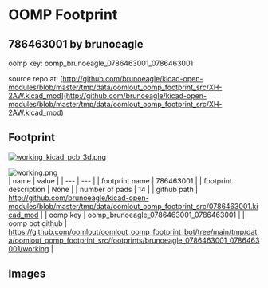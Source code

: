 # OOMP Footprint  
## 786463001  by brunoeagle  
  
oomp key: oomp_brunoeagle_0786463001_0786463001  
  
source repo at: [http://github.com/brunoeagle/kicad-open-modules/blob/master/tmp/data/oomlout_oomp_footprint_src/XH-2AW.kicad_mod](http://github.com/brunoeagle/kicad-open-modules/blob/master/tmp/data/oomlout_oomp_footprint_src/XH-2AW.kicad_mod)  
## Footprint  
  
[![working_kicad_pcb_3d.png](working_kicad_pcb_3d_600.png)](working_kicad_pcb_3d.png)  
  
[![working.png](working_600.png)](working.png)  
| name | value | 
| --- | --- | 
| footprint name | 786463001 | 
| footprint description | None | 
| number of pads | 14 | 
| github path | http://github.com/brunoeagle/kicad-open-modules/blob/master/tmp/data/oomlout_oomp_footprint_src/0786463001.kicad_mod | 
| oomp key | oomp_brunoeagle_0786463001_0786463001 | 
| oomp bot github | https://github.com/oomlout/oomlout_oomp_footprint_bot/tree/main/tmp/data/oomlout_oomp_footprint_src/footprints/brunoeagle_0786463001_0786463001/working | 
## Images  
